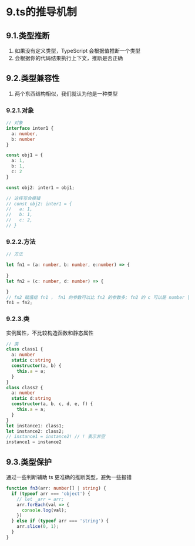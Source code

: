 # 9.ts的推导机制

## 9.1.类型推断

1. 如果没有定义类型，TypeScript 会根据值推断一个类型
2. 会根据你的代码结果执行上下文，推断是否正确

## 9.2.类型兼容性

1. 两个东西结构相似，我们就认为他是一种类型

### 9.2.1.对象

```ts
// 对象
interface inter1 {
  a: number,
  b: number
}

const obj1 = {
  a: 1,
  b: 1,
  c: 2
}

const obj2: inter1 = obj1;

// 这样写会报错
// const obj2: inter1 = {
//   a: 1,
//   b: 1,
//   c: 2,
// }
```

### 9.2.2.方法

```ts
// 方法

let fn1 = (a: number, b: number, e:number) => {
  
}
let fn2 = (c: number, d: number) => {

}
// fn2 赋值给 fn1 ， fn1 的参数可以比 fn2 的参数多; fn2 的 c 可以是 number | string
fn1 = fn2;
```

### 9.2.3.类

实例属性，不比较构造函数和静态属性

```ts
// 类
class class1 {
  a: number
  static c:string
  constructor(a, b) {
    this.a = a;
  }
}
class class2 {
  a: number
  static d:string
  constructor(a, b, c, d, e, f) {
    this.a = a;
  }
}
let instance1: class1;
let instance2: class2;
// instance1 = instance2! // ! 表示非空
instance1 = instance2
```

## 9.3.类型保护

通过一些判断辅助 ts 更准确的推断类型，避免一些报错

```ts
function fn3(arr: number[] | string) {
  if (typeof arr === 'object') {
    // let _arr = arr;
    arr.forEach(val => {
      console.log(val);
    })
  } else if (typeof arr === 'string') {
    arr.slice(0, 1);
  }
}
```